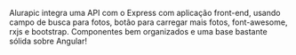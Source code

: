 Alurapic integra uma API com o Express com aplicação front-end, usando campo de busca para fotos, botão para carregar mais fotos, font-awesome, rxjs e bootstrap. Componentes bem organizados e uma base bastante sólida sobre Angular!
